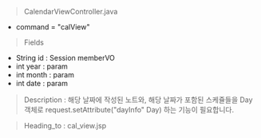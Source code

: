 > CalendarViewController.java
- command = "calView"

> Fields
- String id : Session memberVO
- int year : param
- int month : param
- int date : param

> Description : 
해당 날짜에 작성된 노트와, 해당 날짜가 포함된 스케쥴들을
Day 객체로 request.setAttribute("dayInfo" Day) 하는 기능이 필요합니다.

> Heading_to : cal_view.jsp
